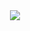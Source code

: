 <div align="center">
    <a href="https://www.youtube.com/watch?v=tas0O586t80" target="_blank" rel="noopener noreferrer"><img src="https://img.youtube.com/vi/tas0O586t80/0.jpg"></a>
</div>
